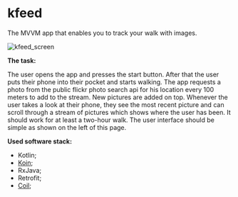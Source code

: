 # kfeed
The MVVM app that enables you to track your walk with images.

![kfeed_screen](https://user-images.githubusercontent.com/229530/173307748-3a426c23-cf4c-4fa3-9b34-8f924c394fd7.jpg)

**The task:**

The user opens the app and presses the start button. After that the user puts their phone into their pocket and starts walking. The app requests a photo from the public flickr photo search api for his location every 100 meters to add to the stream. New pictures are added on top. Whenever the user takes a look at their phone, they see the most recent picture and can scroll through a stream of pictures which shows where the user has been. It should work for at least a two-hour walk. The user interface should be simple as shown on the left of this page.

**Used software stack:**

 - Kotlin;
 - [Koin](https://github.com/InsertKoinIO/koin);
 - RxJava;
 - Retrofit;
 - [Coil](https://github.com/coil-kt/coil);
